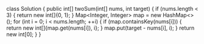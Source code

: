 class Solution {
    public int[] twoSum(int[] nums, int target) {
        if (nums.length < 3) {
            return new int[]{0, 1};
        }
        Map<Integer, Integer> map = new HashMap<>();
        for (int i = 0; i < nums.length; ++i) {
            if (map.containsKey(nums[i])) {
                return new int[]{map.get(nums[i]), i};
            }
            map.put(target - nums[i], i);
        }
        return new int[0];
    }
}
